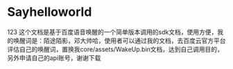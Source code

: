 # Sayhelloworld
123
这个文档是基于百度语音唤醒的一个简单版本调用的sdk文档，使用方便，我的唤醒词是：陌途陌影，邓大帅哈，使用者可以通过我的文档，去百度云官方平台评估自己的唤醒词，置换我core/assets/WakeUp.bin文档，达到自己调用目的，另外申请自己的api账号，谢谢下载
